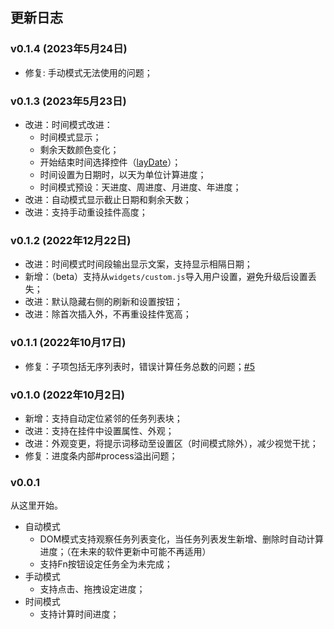 ## 更新日志

### v0.1.4 (2023年5月24日)
- 修复: 手动模式无法使用的问题；

### v0.1.3 (2023年5月23日)

- 改进：时间模式改进：
  - 时间模式显示；
  - 剩余天数颜色变化；
  - 开始结束时间选择控件（[layDate](https://layuiweb.com/laydate/index.htm)）；
  - 时间设置为日期时，以天为单位计算进度；
  - 时间模式预设：天进度、周进度、月进度、年进度；
- 改进：自动模式显示截止日期和剩余天数；
- 改进：支持手动重设挂件高度；

### v0.1.2 (2022年12月22日)

- 改进：时间模式时间段输出显示文案，支持显示相隔日期；
- 新增：（beta）支持从`widgets/custom.js`导入用户设置，避免升级后设置丢失；
- 改进：默认隐藏右侧的刷新和设置按钮；
- 改进：除首次插入外，不再重设挂件宽高；

### v0.1.1 (2022年10月17日)

- 修复：子项包括无序列表时，错误计算任务总数的问题；[#5](https://github.com/OpaqueGlass/progressBarT-sywidget/issues/5)

### v0.1.0 (2022年10月2日)

- 新增：支持自动定位紧邻的任务列表块；
- 改进：支持在挂件中设置属性、外观；
- 改进：外观变更，将提示词移动至设置区（时间模式除外），减少视觉干扰；
- 修复：进度条内部#process溢出问题；

### v0.0.1

从这里开始。

- 自动模式
  - DOM模式支持观察任务列表变化，当任务列表发生新增、删除时自动计算进度；（在未来的软件更新中可能不再适用）
  - 支持Fn按钮设定任务全为未完成；
- 手动模式
  - 支持点击、拖拽设定进度；
- 时间模式
  - 支持计算时间进度；